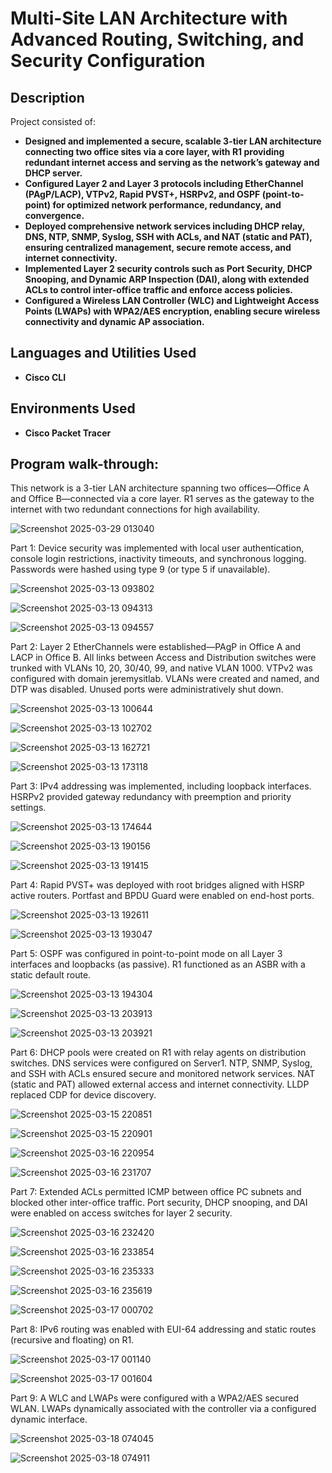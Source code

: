 <h1>Multi-Site LAN Architecture with Advanced Routing, Switching, and Security Configuration </h1>



<h2>Description</h2>
Project consisted of: 

- <b>Designed and implemented a secure, scalable 3-tier LAN architecture connecting two office sites via a core layer, with R1 providing redundant internet access and serving as the network’s gateway and DHCP server.</b>
- <b>Configured Layer 2 and Layer 3 protocols including EtherChannel (PAgP/LACP), VTPv2, Rapid PVST+, HSRPv2, and OSPF (point-to-point) for optimized network performance, redundancy, and convergence.</b>
- <b>Deployed comprehensive network services including DHCP relay, DNS, NTP, SNMP, Syslog, SSH with ACLs, and NAT (static and PAT), ensuring centralized management, secure remote access, and internet connectivity.</b>
- <b>Implemented Layer 2 security controls such as Port Security, DHCP Snooping, and Dynamic ARP Inspection (DAI), along with extended ACLs to control inter-office traffic and enforce access policies.</b>
- <b>Configured a Wireless LAN Controller (WLC) and Lightweight Access Points (LWAPs) with WPA2/AES encryption, enabling secure wireless connectivity and dynamic AP association.</b>

<h2>Languages and Utilities Used</h2>

- <b>Cisco CLI</b> 


<h2>Environments Used </h2>

- <b>Cisco Packet Tracer</b> 


<h2>Program walk-through:</h2>

This network is a 3-tier LAN architecture spanning two offices—Office A and Office B—connected via a core layer. R1 serves as the gateway to the internet with two redundant connections for high availability.

![Screenshot 2025-03-29 013040](https://github.com/user-attachments/assets/0bdcd447-c4c8-4534-8be6-f3d18ad9c153)

Part 1: Device security was implemented with local user authentication, console login restrictions, inactivity timeouts, and synchronous logging. Passwords were hashed using type 9 (or type 5 if unavailable).

![Screenshot 2025-03-13 093802](https://github.com/user-attachments/assets/2893a07b-ffaa-49ee-ad37-bf93bc6fd596)

![Screenshot 2025-03-13 094313](https://github.com/user-attachments/assets/22c653bc-0a11-4659-a6d7-42761c0755a8)

![Screenshot 2025-03-13 094557](https://github.com/user-attachments/assets/e8717138-1476-4e6d-aaf7-7863d4c5f0db)

Part 2: Layer 2 EtherChannels were established—PAgP in Office A and LACP in Office B. All links between Access and Distribution switches were trunked with VLANs 10, 20, 30/40, 99, and native VLAN 1000. VTPv2 was configured with domain jeremysitlab. VLANs were created and named, and DTP was disabled. Unused ports were administratively shut down.

![Screenshot 2025-03-13 100644](https://github.com/user-attachments/assets/274f9756-a143-48af-b454-4791a8166a8a)

![Screenshot 2025-03-13 102702](https://github.com/user-attachments/assets/4e1b7f76-691f-4ed2-9670-139e11b9522a)

![Screenshot 2025-03-13 162721](https://github.com/user-attachments/assets/29683991-cfe3-41fb-ac8b-0b609936e900)

![Screenshot 2025-03-13 173118](https://github.com/user-attachments/assets/683fb148-0723-4098-b0d0-5691ece82dd6)

Part 3: IPv4 addressing was implemented, including loopback interfaces. HSRPv2 provided gateway redundancy with preemption and priority settings.

![Screenshot 2025-03-13 174644](https://github.com/user-attachments/assets/8f397210-d6fc-4704-a6dd-f0cf7b4e9007)

![Screenshot 2025-03-13 190156](https://github.com/user-attachments/assets/bcee8c4f-24e4-4995-827b-75bdee982704)

![Screenshot 2025-03-13 191415](https://github.com/user-attachments/assets/5c0a7d67-c2b5-4de8-a9c5-39d3c4473bf3)


Part 4: Rapid PVST+ was deployed with root bridges aligned with HSRP active routers. Portfast and BPDU Guard were enabled on end-host ports.

![Screenshot 2025-03-13 192611](https://github.com/user-attachments/assets/97939947-aab5-4e58-b837-f203792a7111)

![Screenshot 2025-03-13 193047](https://github.com/user-attachments/assets/75d987e2-7a0f-4ecc-961b-b1d7bfa2098b)

Part 5: OSPF was configured in point-to-point mode on all Layer 3 interfaces and loopbacks (as passive). R1 functioned as an ASBR with a static default route.

![Screenshot 2025-03-13 194304](https://github.com/user-attachments/assets/4363aea4-c078-4af8-ae77-8d4a75ad4a66)

![Screenshot 2025-03-13 203913](https://github.com/user-attachments/assets/c1bec0bf-b291-4a22-b772-7371759338bc)

![Screenshot 2025-03-13 203921](https://github.com/user-attachments/assets/20a1f07c-fed8-4363-89ac-9c8c2410e9e7)

Part 6: DHCP pools were created on R1 with relay agents on distribution switches. DNS services were configured on Server1. NTP, SNMP, Syslog, and SSH with ACLs ensured secure and monitored network services. NAT (static and PAT) allowed external access and internet connectivity. LLDP replaced CDP for device discovery.

![Screenshot 2025-03-15 220851](https://github.com/user-attachments/assets/4a3134ae-34d2-49c6-938e-4581f37bfce0)

![Screenshot 2025-03-15 220901](https://github.com/user-attachments/assets/4adce4b3-a8d7-4049-883e-b609d1a56036)

![Screenshot 2025-03-16 220954](https://github.com/user-attachments/assets/c0781dc0-69ce-4f0f-8fdb-c261c38e5a80)

![Screenshot 2025-03-16 231707](https://github.com/user-attachments/assets/5bda25f4-b7dc-4b10-ae07-63ee822e0edf)

Part 7: Extended ACLs permitted ICMP between office PC subnets and blocked other inter-office traffic. Port security, DHCP snooping, and DAI were enabled on access switches for layer 2 security.

![Screenshot 2025-03-16 232420](https://github.com/user-attachments/assets/13f5ba23-4e89-4857-9e14-b9b2c27611d2)

![Screenshot 2025-03-16 233854](https://github.com/user-attachments/assets/3e8ad917-d4f0-461f-a377-3e0202ca8fd4)

![Screenshot 2025-03-16 235333](https://github.com/user-attachments/assets/f77b34be-7f2a-45b2-bd91-f4ff28ded49d)

![Screenshot 2025-03-16 235619](https://github.com/user-attachments/assets/5e608652-e1cc-4ca2-bf95-38abe41fde08)

![Screenshot 2025-03-17 000702](https://github.com/user-attachments/assets/c4452dff-15fb-4989-bbd9-0b52668b8673)


Part 8: IPv6 routing was enabled with EUI-64 addressing and static routes (recursive and floating) on R1.

![Screenshot 2025-03-17 001140](https://github.com/user-attachments/assets/3f568eca-9367-4ec4-9c0d-9790dc7fa130)

![Screenshot 2025-03-17 001604](https://github.com/user-attachments/assets/33ef5937-976a-4fac-9729-dde65e57ab35)

Part 9: A WLC and LWAPs were configured with a WPA2/AES secured WLAN. LWAPs dynamically associated with the controller via a configured dynamic interface.

![Screenshot 2025-03-18 074045](https://github.com/user-attachments/assets/de196db7-fbd1-4bf0-81da-5893911a412d)

![Screenshot 2025-03-18 074911](https://github.com/user-attachments/assets/998bf6de-e2d6-447c-b078-1c424b9056fe)



